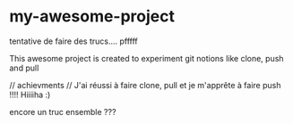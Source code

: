 # my-awesome-project

tentative de faire des trucs.... pfffff


This awesome project is created to experiment git notions like clone, push and pull

// achievments //
J'ai réussi à faire clone, pull et je m'apprête à faire push !!!!
Hiiiiha :)



encore un truc ensemble ???

